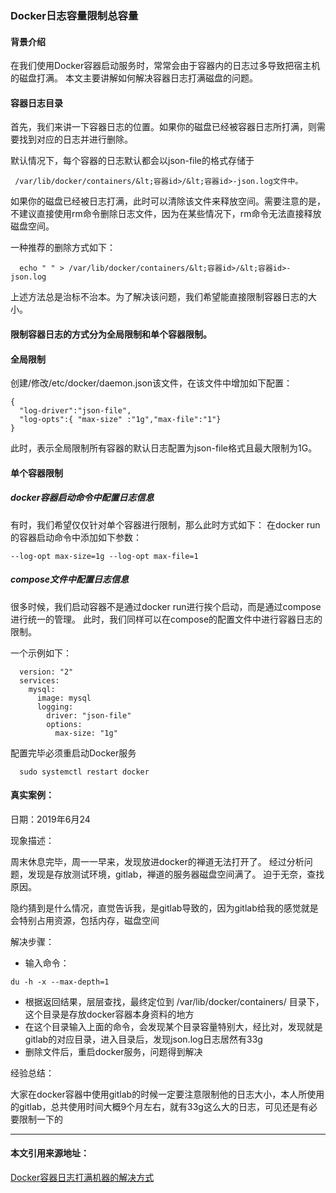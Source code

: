 ### Docker日志容量限制总容量

#### 背景介绍
在我们使用Docker容器启动服务时，常常会由于容器内的日志过多导致把宿主机的磁盘打满。
本文主要讲解如何解决容器日志打满磁盘的问题。

#### 容器日志目录

首先，我们来讲一下容器日志的位置。如果你的磁盘已经被容器日志所打满，则需要找到对应的日志并进行删除。

默认情况下，每个容器的日志默认都会以json-file的格式存储于

```
 /var/lib/docker/containers/&lt;容器id>/&lt;容器id>-json.log文件中。
```

如果你的磁盘已经被日志打满，此时可以清除该文件来释放空间。需要注意的是，不建议直接使用rm命令删除日志文件，因为在某些情况下，rm命令无法直接释放磁盘空间。

一种推荐的删除方式如下：
```
  echo " " > /var/lib/docker/containers/&lt;容器id>/&lt;容器id>-json.log
```

上述方法总是治标不治本。为了解决该问题，我们希望能直接限制容器日志的大小。

#### 限制容器日志的方式分为全局限制和单个容器限制。

#### 全局限制

创建/修改/etc/docker/daemon.json该文件，在该文件中增加如下配置：
```
{
  "log-driver":"json-file",
  "log-opts":{ "max-size" :"1g","max-file":"1"}
}

```
此时，表示全局限制所有容器的默认日志配置为json-file格式且最大限制为1G。

#### 单个容器限制

##### docker容器启动命令中配置日志信息

有时，我们希望仅仅针对单个容器进行限制，那么此时方式如下： 
在docker run的容器启动命令中添加如下参数：
```
--log-opt max-size=1g --log-opt max-file=1
```
##### compose文件中配置日志信息
很多时候，我们启动容器不是通过docker run进行挨个启动，而是通过compose进行统一的管理。 
此时，我们同样可以在compose的配置文件中进行容器日志的限制。

一个示例如下：
```
  version: "2"
  services:
    mysql:
      image: mysql
      logging:
        driver: "json-file"
        options:
          max-size: "1g"
```

配置完毕必须重启动Docker服务
```
  sudo systemctl restart docker

```


#### 真实案例：
日期：2019年6月24

现象描述：

  周末休息完毕，周一一早来，发现放进docker的禅道无法打开了。
  经过分析问题，发现是存放测试环境，gitlab，禅道的服务器磁盘空间满了。
  迫于无奈，查找原因。
  
  隐约猜到是什么情况，直觉告诉我，是gitlab导致的，因为gitlab给我的感觉就是会特别占用资源，包括内存，磁盘空间

解决步骤：
- 输入命令：
```
du -h -x --max-depth=1
```
- 根据返回结果，层层查找，最终定位到 /var/lib/docker/containers/ 目录下， 这个目录是存放docker容器本身资料的地方
- 在这个目录输入上面的命令，会发现某个目录容量特别大，经比对，发现就是gitlab的对应目录，进入目录后，发现json.log日志居然有33g
- 删除文件后，重启docker服务，问题得到解决

经验总结：

  大家在docker容器中使用gitlab的时候一定要注意限制他的日志大小，本人所使用的gitlab，总共使用时间大概9个月左右，就有33g这么大的日志，可见还是有必要限制一下的
    

---
#### 本文引用来源地址：
[Docker容器日志打满机器的解决方式](https://www.missshi.cn/api/view/blog/5c4c18a8c7e01951d5000001)

